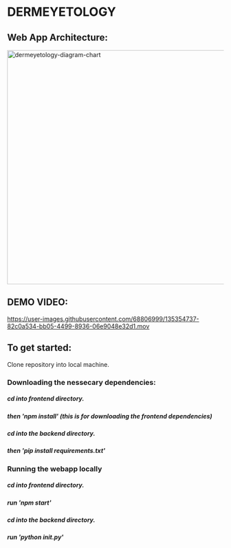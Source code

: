 # DERMEYETOLOGY
## Web App Architecture:
<img width="544" alt="dermeyetology-diagram-chart" src="https://user-images.githubusercontent.com/68806999/135353936-5659fc55-40bb-4f91-9501-8765c7915a79.png">

## DEMO VIDEO:

https://user-images.githubusercontent.com/68806999/135354737-82c0a534-bb05-4499-8936-06e9048e32d1.mov

## To get started:
Clone repository into local machine.
### Downloading the nessecary dependencies:
##### cd into frontend directory.
##### then 'npm install' (this is for downloading the frontend dependencies)
##### cd into the backend directory.
##### then 'pip install requirements.txt'
### Running the webapp locally
##### cd into frontend directory.
##### run 'npm start'
##### cd into the backend directory.
##### run 'python __init__.py'

